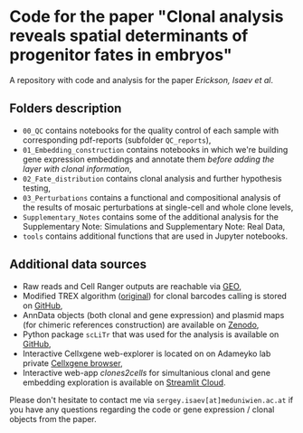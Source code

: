 # Code for the paper "Clonal analysis reveals spatial determinants of progenitor fates in embryos"
A repository with code and analysis for the paper *Erickson, Isaev et al*.

## Folders description
- `00_QC` contains notebooks for the quality control of each sample with corresponding pdf-reports (subfolder `QC_reports`),
- `01_Embedding_construction` contains notebooks in which we're building gene expression embeddings and annotate them *before adding the layer with clonal information*,
- `02_Fate_distribution` contains clonal analysis and further hypothesis testing,
- `03_Perturbations` contains a functional and compositional analysis of the results of mosaic perturbations at single-cell and whole clone levels,
- `Supplementary_Notes` contains some of the additional analysis for the Supplementary Note: Simulations and Supplementary Note: Real Data,
- `tools` contains additional functions that are used in Jupyter notebooks.

## Additional data sources
* Raw reads and Cell Ranger outputs are reachable via [GEO](https://www.ncbi.nlm.nih.gov/geo/query/acc.cgi?acc=GSE269395),
* Modified TREX algorithm ([original](https://github.com/frisen-lab/TREX)) for clonal barcodes calling is stored on [GitHub](https://github.com/serjisa/TREX.modified),
* AnnData objects (both clonal and gene expression) and plasmid maps (for chimeric references construction) are available on [Zenodo](https://zenodo.org/records/11406618),
* Python package `scLiTr` that was used for the analysis is available on [GitHub](https://github.com/kharchenkolab/scLiTr),
* Interactive Cellxgene web-explorer is located on on Adameyko lab private [Cellxgene browser](https://adameykolab.hifo.meduniwien.ac.at/cellxgene_public/filecrawl/2024_Erickson_Isaev),
* Interactive web-app *clones2cells* for simultanious clonal and gene embedding exploration is available on [Streamlit Cloud](https://clones2cells.streamlit.app).

Please don't hesitate to contact me via `sergey.isaev[at]meduniwien.ac.at` if you have any questions regarding the code or gene expression / clonal objects from the paper.
